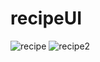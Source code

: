 # recipeUI

![recipe](https://user-images.githubusercontent.com/81497697/123555838-1168f480-d73d-11eb-823b-d7a5f7df61f3.png)  ![recipe2](https://user-images.githubusercontent.com/81497697/123555924-82a8a780-d73d-11eb-8180-4f8e07cec6e0.png)

